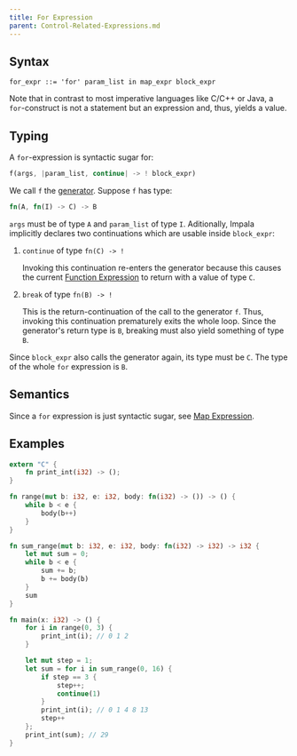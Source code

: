 ```yaml
---
title: For Expression
parent: Control-Related-Expressions.md
---
```


## Syntax

```
for_expr ::= 'for' param_list in map_expr block_expr
```

Note that in contrast to most imperative languages like C/C++ or Java, a ```for```-construct is not a statement but an expression and, thus, yields a value.

## Typing

A ```for```-expression is syntactic sugar for:
```rust
f(args, |param_list, continue| -> ! block_expr)
```

We call ```f``` the [generator](https://en.wikipedia.org/wiki/Generator_(computer_programming)).
Suppose ```f``` has type:

```rust
fn(A, fn(I) -> C) -> B
```
```args``` must be of type ```A``` and ```param_list``` of type ```I```.
Aditionally, Impala implicitly declares two continuations which are usable inside ```block_expr```:

1. ```continue``` of type ```fn(C) -> !```

   Invoking this continuation re-enters the generator because this causes the current [Function Expression] to return with a value of type ```C```.
2. ```break``` of type ```fn(B) -> !```

   This is the return-continuation of the call to the generator ```f```.
   Thus, invoking this continuation prematurely exits the whole loop.
   Since the generator's return type is ```B```, breaking must also yield something of type ```B```.

Since ```block_expr``` also calls the generator again, its type must be ```C```.
The type of the whole ```for``` expression is ```B```.

## Semantics

Since a ```for``` expression is just syntactic sugar, see [Map Expression].

## Examples

```rust
extern "C" {
    fn print_int(i32) -> ();
}

fn range(mut b: i32, e: i32, body: fn(i32) -> ()) -> () {
    while b < e {
        body(b++)
    }
}

fn sum_range(mut b: i32, e: i32, body: fn(i32) -> i32) -> i32 {
    let mut sum = 0;
    while b < e {
        sum += b;
        b += body(b)
    }
    sum
}

fn main(x: i32) -> () {
    for i in range(0, 3) {
        print_int(i); // 0 1 2
    }

    let mut step = 1;
    let sum = for i in sum_range(0, 16) { 
        if step == 3 {
            step++;
            continue(1)
        }
        print_int(i); // 0 1 4 8 13
        step++
    };
    print_int(sum); // 29
}
```

[Function Expression]: Function-Expression.md
[Map Expression]: Map-Expression.md

